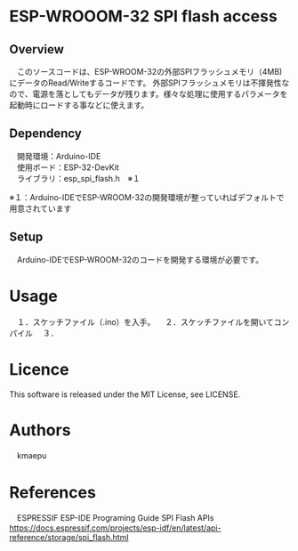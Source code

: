 # ESP-WROOOM-32 SPI flash access

## Overview
　このソースコードは、ESP-WROOM-32の外部SPIフラッシュメモリ（4MB)にデータのRead/Writeするコードです。
外部SPIフラッシュメモリは不揮発性なので、電源を落としてもデータが残ります。様々な処理に使用するパラメータを起動時にロードする事などに使えます。
## Dependency
　開発環境：Arduino-IDE  
 　使用ボード：ESP-32-DevKit  
　ライブラリ：esp_spi_flash.h　※１  
            
  ※１：Arduino-IDEでESP-WROOM-32の開発環境が整っていればデフォルトで用意されています

## Setup
　Arduino-IDEでESP-WROOM-32のコードを開発する環境が必要です。  
 
# Usage
　１．スケッチファイル（.ino）を入手。
　２．スケッチファイルを開いてコンパイル
　３．

# Licence
This software is released under the MIT License, see LICENSE.

# Authors
　kmaepu

# References
　ESPRESSIF ESP-IDE Programing Guide SPI Flash APIs  
 https://docs.espressif.com/projects/esp-idf/en/latest/api-reference/storage/spi_flash.html

